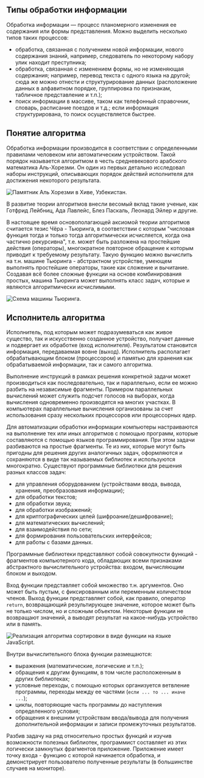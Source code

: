 ## Типы обработки информации

Обработка информации — процесс планомерного изменения ее содержания или формы представления. Можно выделить несколько типов таких процессов:

* обработка, связанная с получением новой информации, нового содержания знаний, например, следователь по некоторому набору улик находит преступника;
* обработка, связанная с изменением формы, но не изменяющая содержания; например, перевод текста с одного языка на другой; сюда же можно отнести и структурирование данных (расположение данных в алфавитном порядке, группировка по признакам, табличное представление и т.п.);
* поиск информации в массиве, таком как телефонный справочник, словарь, расписание поездов и т.д.; если информация структурирована, то поиск осуществляется быстрее.

## Понятие алгоритма

Обработка информации производится в соответствии с определенными правилами  человеком или автоматическим устройством. Такой порядок называется алгоритмом в честь средневекового арабского математика Аль-Хорезми. Он один из первых детально исследовал наборы инструкций, описывающих порядок действий исполнителя для достижения некоторого результата.

![Памятник Аль Хорезми в Хиве, Узбекистан.](https://a24.biz/assets/files/handbook/images/69/da/69daa8fc2ec9ab3c6bba7f53d5134b48)

В развитие теории алгоритмов внесли весомый вклад такие ученые, как Готфрид Лейбниц, Ада Лавлейс, Блез Паскаль, Леонард Эйлер и другие.

В настоящее время основополагающей аксиомой теории алгоритмов считается тезис Чёра - Тьюринга, в соответствии с которым "числовая функция тогда и только тогда алгоритмически исчисляется, когда она частично рекурсивна", т.е. может быть разложена на простейшие действия (операторы), многократное повторное обращение к которым приводит к требуемому результату. Такую функцию можно вычислить на т.н. машине Тьюринга - абстрактном устройстве, умеющем выполнять простейшие операторы, такие как сложение и вычитание. Создавая всё более сложные функции на основе комбинирования простых, машина Тьюринга может выполнять класс задач, которые и являются алгоритмически исчислимыми.

![Схема машины Тьюринга.](https://a24.biz/assets/files/handbook/images/07/55/0755e97ff84d6127493d38d4c97048d6)

## Исполнитель алгоритма

Исполнитель, под которым может подразумеваться как живое существо, так и искусственно созданное устройство, получает  данные и подвергает их  обработке (вход исполнителя). Результатом становится  информация, передаваемая вовне (выход). Исполнитель  располагает обрабатывающим блоком (процессором)  и памятью для хранения как обрабатываемой информации, так и самого алгоритма.

Выполнение инструкций в рамках решения конкретной задачи может производиться как последовательно, так и параллельно, если ее можно разбить на независимые фрагменты. Примером параллельных вычислений может служить подсчет голосов на выборах, когда вычисления одновременно производятся на многих участках. В компьютерах параллельные вычисления организованы за счет использования сразу нескольких процессоров или процессорных ядер.

Для автоматизации обработки информации компьютеры настраиваются на выполнение тех или иных алгоритмов с помощью программ, которые  составляются с помощью языков программирования. При этом задачи разбиваются на простые фрагменты. Те из них, которые могут быть пригодны для решения других аналогичных задач, оформляются и сохраняются в виде так называемых библиотек и используются многократно. Существуют программные библиотеки для решения разных классов задач:

* для управления оборудованием (устройствами ввода, вывода, хранения, преобразования информации);
* для обработки текстов;
* для обработки звука;
* для обработки изображений;
* для криптографических целей (шифроание/дешифрование);
* для математических вычислений;
* для взаимодействия по сети;
* для формирования пользовательских интерфейсов;
* для работы с базами данных.

Программные библиотеки представляют собой совокупности функций - фрагментов компьютерного кода, обладающих всеми признаками абстрактного вычислительного устройства: входом, вычисляющим блоком и выходом. 

Вход функции представляет собой множество т.н. аргументов. Оно может быть пустым, с фиксированным или переменным количеством членов. Выход функции представляет собой, как правило, оператор `return`, возвращающий результирующее значение, которое может быть не только числом, но и сложным объектом. Некоторые функции не возвращают значений, а выводят результат на какое-нибудь устройство или в память.

![Реализация алгоритма сортировки в виде функции на языке JavaScript.](https://a24.biz/assets/files/handbook/images/31/68/3168878727f5d3967f5ef9c2a62101ff)


Внутри вычислительного блока функции размещаются:

* выражения (математические, логические и т.п.);
* обращения к другим функциям, в том числе расположенным в других библиотеках;
* условные переходы, с помощью которых организуется ветвление программы, переходы между ее частями (`если ... то ... иначе ...`);
* циклы, повторяющие часть программы до наступления определенного условия;
* обращения к внешним устройствам ввода/вывода для получения дополнительной информации и записи промежуточных результатов.

Разбив задачу на ряд относительно простых функций и изучив возможности полезных библиотек, программист составляет из этих логически замкнутых фрагментов приложение. Приложение имеет точку входа - функцию с которой начинается обработка, и демонстрирует пользователю полученные результаты (в большинстве случаев на мониторе).